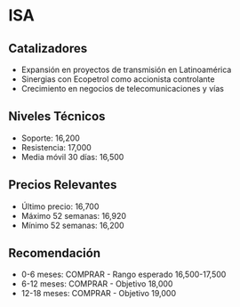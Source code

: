 # ISA

## Catalizadores

- Expansión en proyectos de transmisión en Latinoamérica
- Sinergias con Ecopetrol como accionista controlante
- Crecimiento en negocios de telecomunicaciones y vías

## Niveles Técnicos

- Soporte: 16,200
- Resistencia: 17,000
- Media móvil 30 días: 16,500

## Precios Relevantes

- Último precio: 16,700
- Máximo 52 semanas: 16,920
- Mínimo 52 semanas: 16,200

## Recomendación

- 0-6 meses: COMPRAR - Rango esperado 16,500-17,500
- 6-12 meses: COMPRAR - Objetivo 18,000
- 12-18 meses: COMPRAR - Objetivo 19,000

